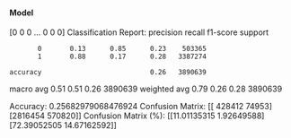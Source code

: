 #### Model
[0 0 0 ... 0 0 0]
Classification Report:
              precision    recall  f1-score   support

           0       0.13      0.85      0.23    503365
           1       0.88      0.17      0.28   3387274

    accuracy                           0.26   3890639
   macro avg       0.51      0.51      0.26   3890639
weighted avg       0.79      0.26      0.28   3890639

Accuracy: 0.25682979068476924
Confusion Matrix:
[[ 428412   74953]
 [2816454  570820]]
Confusion Matrix (%):
[[11.01135315  1.92649588]
 [72.39052505 14.67162592]]
